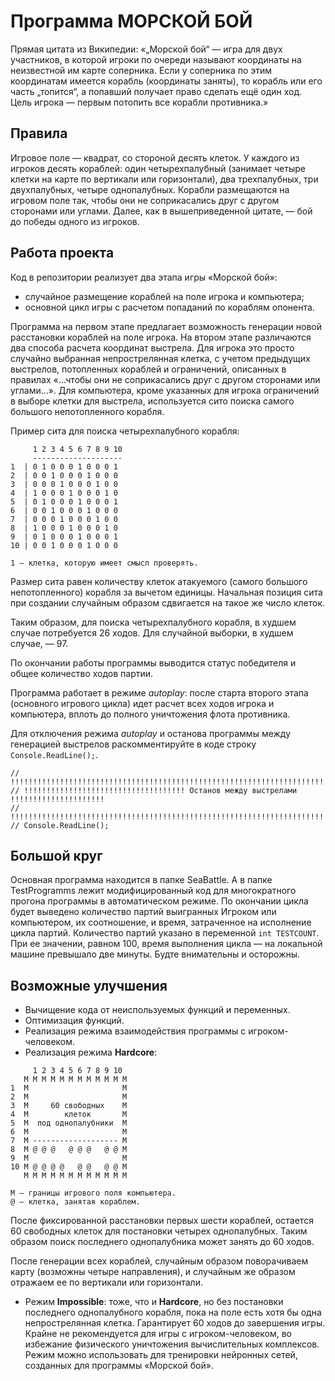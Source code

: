 # Программа МОРСКОЙ БОЙ
Прямая цитата из Википедии: «„Морской бой“ — игра для двух участников, в которой игроки по очереди называют координаты на неизвестной им карте соперника. Если у соперника по этим координатам имеется корабль (координаты заняты), то корабль или его часть „топится“, а попавший получает право сделать ещё один ход. Цель игрока — первым потопить все корабли противника.»
## Правила
Игровое поле — квадрат, со стороной десять клеток. У каждого из игроков десять кораблей: один четырехпалубный (занимает четыре клетки на карте по вертикали или горизонтали), два трехпалубных, три двухпалубных, четыре однопалубных. Корабли размещаются на игровом поле так, чтобы они не соприкасались друг с другом сторонами или углами. Далее, как в вышеприведенной цитате, — бой до победы одного из игроков.
## Работа проекта
Код в репозитории реализует два этапа игры «Морской бой»:
- случайное размещение кораблей на поле игрока и компьютера;
- основной цикл игры с расчетом попаданий по кораблям опонента.

Программа на первом этапе предлагает возможность генерации новой расстановки кораблей на поле игрока. На втором этапе различаются два способа расчета координат выстрела. Для игрока это просто случайно выбранная непрострелянная клетка, с учетом предыдущих выстрелов, потопленных кораблей и ограничений, описанных в правилах «…чтобы они не соприкасались друг с другом сторонами или углами…». Для компьютера, кроме указанных для игрока ограничений в выборе клетки для выстрела, используется сито поиска самого большого непотопленного корабля.

Пример сита для поиска четырехпалубного корабля:
```
     1 2 3 4 5 6 7 8 9 10
     --------------------
1  | 0 1 0 0 0 1 0 0 0 1
2  | 0 0 1 0 0 0 1 0 0 0
3  | 0 0 0 1 0 0 0 1 0 0          
4  | 1 0 0 0 1 0 0 0 1 0
5  | 0 1 0 0 0 1 0 0 0 1          
6  | 0 0 1 0 0 0 1 0 0 0
7  | 0 0 0 1 0 0 0 1 0 0
8  | 1 0 0 0 1 0 0 0 1 0
9  | 0 1 0 0 0 1 0 0 0 1
10 | 0 0 1 0 0 0 1 0 0 0

1 — клетка, которую имеет смысл проверять.
```

Размер сита равен количеству клеток атакуемого (самого большого непотопленного) корабля за вычетом единицы. Начальная позиция сита при создании случайным образом сдвигается на такое же число клеток.

Таким образом, для поиска четырехпалубного корабля, в худшем случае потребуется 26 ходов. Для случайной выборки, в худшем случае, — 97.

По окончании работы программы выводится статус победителя и общее количество ходов партии.

Программа работает в режиме *autoplay*: после старта второго этапа (основного игрового цикла) идет расчет всех ходов игрока и компьютера, вплоть до полного уничтожения флота противника. 

Для отключения режима *autoplay* и останова программы между генерацией выстрелов раскомментируйте в коде строку ```Console.ReadLine();```.

```
// !!!!!!!!!!!!!!!!!!!!!!!!!!!!!!!!!!!!!!!!!!!!!!!!!!!!!!!!!!!!!!!!!!!!!!!!!!!!!!!!!!!
// !!!!!!!!!!!!!!!!!!!!!!!!!!!!!!!!!!!! Останов между выстрелами !!!!!!!!!!!!!!!!!!!!!
// !!!!!!!!!!!!!!!!!!!!!!!!!!!!!!!!!!!!!!!!!!!!!!!!!!!!!!!!!!!!!!!!!!!!!!!!!!!!!!!!!!!
// Console.ReadLine();
```

## Большой круг
Основная программа находится в папке SeaBattle. А в папке TestProgramms лежит модифицированный код для многократного прогона программы в автоматическом режиме. По окончании цикла будет выведено количество партий выигранных Игроком или компьютером, их соотношение, и время, затраченное на исполнение цикла партий. Количество партий указано в переменной ```int TESTCOUNT```. При ее значении, равном 100, время выполнения цикла — на локальной машине превышало две минуты. Будте внимательны и осторожны.

## Возможные улучшения
- Вычищение кода от неиспользуемых функций и переменных.
- Оптимизация функций.
- Реализация режима взаимодействия программы с игроком-человеком.
- Реализация режима **Hardcore**:
```
     1 2 3 4 5 6 7 8 9 10   
   M M M M M M M M M M M M 
1  M                     M 
2  M                     M 
3  M     60 свободных    M 
4  M        клеток       M 
5  M  под однопалубники  M 
6  M                     M 
7  M ------------------- M  
8  M @ @ @   @ @ @   @ @ M 
9  M                     M 
10 M @ @ @ @   @ @   @ @ M 
   M M M M M M M M M M M M 
   
M — границы игрового поля компьютера.
@ — клетка, занятая кораблем.
```

После фиксированной расстановки первых шести кораблей, остается 60 свободных клеток для постановки четырех однопалубных. Таким образом поиск последнего однопалубника может занять до 60 ходов.

После генерации всех кораблей, случайным образом поворачиваем карту (возможны четыре направления), и случайным же образом отражаем ее по вертикали или горизонтали. 

- Режим **Impossible**: тоже, что и **Hardcore**, но без постановки последнего однопалубного корабля, пока на поле есть хотя бы одна непрострелянная клетка. Гарантирует 60 ходов до завершения игры. Крайне не рекомендуется для игры с игроком-человеком, во избежание физического уничтожения вычислительных комплексов. Режим можно использовать для тренировки нейронных сетей, созданных для программы «Морской бой».
